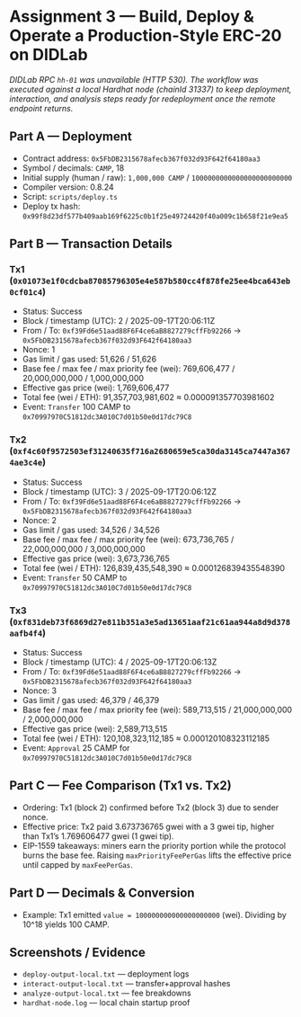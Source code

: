 # Assignment 3 — Build, Deploy & Operate a Production-Style ERC-20 on DIDLab

_DIDLab RPC `hh-01` was unavailable (HTTP 530). The workflow was executed against
a local Hardhat node (chainId 31337) to keep deployment, interaction, and
analysis steps ready for redeployment once the remote endpoint returns._

## Part A — Deployment
- Contract address: `0x5FbDB2315678afecb367f032d93F642f64180aa3`
- Symbol / decimals: `CAMP`, 18
- Initial supply (human / raw): `1,000,000 CAMP` / `1000000000000000000000000`
- Compiler version: 0.8.24
- Script: `scripts/deploy.ts`
- Deploy tx hash: `0x99f8d23df577b409aab169f6225c0b1f25e49724420f40a009c1b658f21e9ea5`

## Part B — Transaction Details

### Tx1 (`0x01073e1f0cdcba87085796305e4e587b580cc4f878fe25ee4bca643eb0cf01c4`)
- Status: Success
- Block / timestamp (UTC): 2 / 2025-09-17T20:06:11Z
- From / To: `0xf39Fd6e51aad88F6F4ce6aB8827279cffFb92266` → `0x5FbDB2315678afecb367f032d93F642f64180aa3`
- Nonce: 1
- Gas limit / gas used: 51,626 / 51,626
- Base fee / max fee / max priority fee (wei): 769,606,477 / 20,000,000,000 / 1,000,000,000
- Effective gas price (wei): 1,769,606,477
- Total fee (wei / ETH): 91,357,703,981,602 ≈ 0.000091357703981602
- Event: `Transfer` 100 CAMP to `0x70997970C51812dc3A010C7d01b50e0d17dc79C8`

### Tx2 (`0xf4c60f9572503ef31240635f716a2680659e5ca30da3145ca7447a3674ae3c4e`)
- Status: Success
- Block / timestamp (UTC): 3 / 2025-09-17T20:06:12Z
- From / To: `0xf39Fd6e51aad88F6F4ce6aB8827279cffFb92266` → `0x5FbDB2315678afecb367f032d93F642f64180aa3`
- Nonce: 2
- Gas limit / gas used: 34,526 / 34,526
- Base fee / max fee / max priority fee (wei): 673,736,765 / 22,000,000,000 / 3,000,000,000
- Effective gas price (wei): 3,673,736,765
- Total fee (wei / ETH): 126,839,435,548,390 ≈ 0.000126839435548390
- Event: `Transfer` 50 CAMP to `0x70997970C51812dc3A010C7d01b50e0d17dc79C8`

### Tx3 (`0xf831deb73f6869d27e811b351a3e5ad13651aaf21c61aa944a8d9d378aafb4f4`)
- Status: Success
- Block / timestamp (UTC): 4 / 2025-09-17T20:06:13Z
- From / To: `0xf39Fd6e51aad88F6F4ce6aB8827279cffFb92266` → `0x5FbDB2315678afecb367f032d93F642f64180aa3`
- Nonce: 3
- Gas limit / gas used: 46,379 / 46,379
- Base fee / max fee / max priority fee (wei): 589,713,515 / 21,000,000,000 / 2,000,000,000
- Effective gas price (wei): 2,589,713,515
- Total fee (wei / ETH): 120,108,323,112,185 ≈ 0.000120108323112185
- Event: `Approval` 25 CAMP for `0x70997970C51812dc3A010C7d01b50e0d17dc79C8`

## Part C — Fee Comparison (Tx1 vs. Tx2)
- Ordering: Tx1 (block 2) confirmed before Tx2 (block 3) due to sender nonce.
- Effective price: Tx2 paid 3.673736765 gwei with a 3 gwei tip, higher than Tx1’s 1.769606477 gwei (1 gwei tip).
- EIP-1559 takeaways: miners earn the priority portion while the protocol burns the base fee. Raising `maxPriorityFeePerGas` lifts the effective price until capped by `maxFeePerGas`.

## Part D — Decimals & Conversion
- Example: Tx1 emitted `value = 100000000000000000000` (wei). Dividing by 10^18 yields 100 CAMP.

## Screenshots / Evidence
- `deploy-output-local.txt` — deployment logs
- `interact-output-local.txt` — transfer+approval hashes
- `analyze-output-local.txt` — fee breakdowns
- `hardhat-node.log` — local chain startup proof
